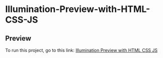# Illumination-Preview-with-HTML-CSS-JS

## Preview

<p>
  To run this project, go to this link: 
  <a href="https://codepen.io/asmnajmussakibkhan/pen/jOoZeZy">Illumination Preview with HTML CSS JS</a>
</p>
